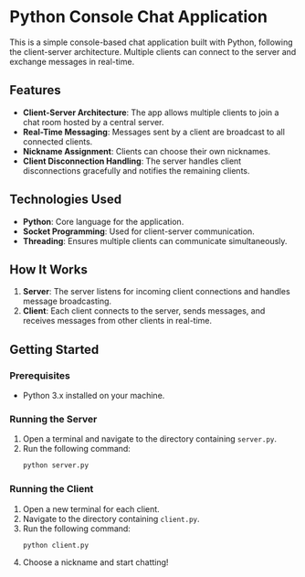 # Python Console Chat Application

This is a simple console-based chat application built with Python, following the client-server architecture. Multiple clients can connect to the server and exchange messages in real-time.

## Features
- **Client-Server Architecture**: The app allows multiple clients to join a chat room hosted by a central server.
- **Real-Time Messaging**: Messages sent by a client are broadcast to all connected clients.
- **Nickname Assignment**: Clients can choose their own nicknames.
- **Client Disconnection Handling**: The server handles client disconnections gracefully and notifies the remaining clients.

## Technologies Used
- **Python**: Core language for the application.
- **Socket Programming**: Used for client-server communication.
- **Threading**: Ensures multiple clients can communicate simultaneously.

## How It Works
1. **Server**: The server listens for incoming client connections and handles message broadcasting.
2. **Client**: Each client connects to the server, sends messages, and receives messages from other clients in real-time.

## Getting Started

### Prerequisites
- Python 3.x installed on your machine.

### Running the Server
1. Open a terminal and navigate to the directory containing `server.py`.
2. Run the following command:
    ```bash
    python server.py
    ```

### Running the Client
1. Open a new terminal for each client.
2. Navigate to the directory containing `client.py`.
3. Run the following command:
    ```bash
    python client.py
    ```
4. Choose a nickname and start chatting!
